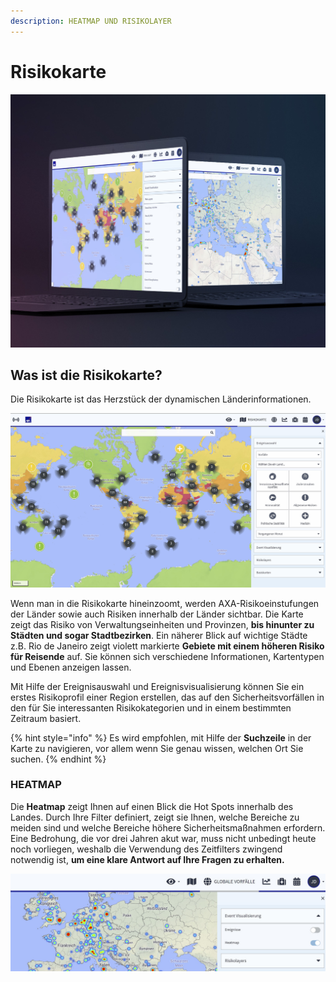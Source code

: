 ```yaml
---
description: HEATMAP UND RISIKOLAYER
---
```


# Risikokarte

![](../.gitbook/assets/risk-map-cover.jpg)

## Was ist die Risikokarte?

Die Risikokarte ist das Herzstück der dynamischen Länderinformationen.

![](../.gitbook/assets/p27-img01.jpg)

Wenn man in die Risikokarte hineinzoomt, werden AXA-Risikoeinstufungen der Länder sowie auch Risiken innerhalb der Länder sichtbar. Die Karte zeigt das Risiko von Verwaltungseinheiten und Provinzen, **bis hinunter zu Städten und sogar Stadtbezirken**. Ein näherer Blick auf wichtige Städte z.B. Rio de Janeiro zeigt violett markierte **Gebiete mit einem höheren Risiko für Reisende** auf. Sie können sich verschiedene Informationen, Kartentypen und Ebenen anzeigen lassen.

Mit Hilfe der Ereignisauswahl und Ereignisvisualisierung können Sie ein erstes Risikoprofil einer Region erstellen, das auf den Sicherheitsvorfällen in den für Sie interessanten Risikokategorien und in einem bestimmten Zeitraum basiert.

{% hint style="info" %}
Es wird empfohlen, mit Hilfe der **Suchzeile** in der Karte zu navigieren, vor allem wenn Sie genau wissen, welchen Ort Sie suchen.
{% endhint %}

### HEATMAP

Die **Heatmap** zeigt Ihnen auf einen Blick die Hot Spots innerhalb des Landes. Durch Ihre Filter definiert, zeigt sie Ihnen, welche Bereiche zu meiden sind und welche Bereiche höhere Sicherheitsmaßnahmen erfordern. Eine Bedrohung, die vor drei Jahren akut war, muss nicht unbedingt heute noch vorliegen, weshalb die Verwendung des Zeitfilters zwingend notwendig ist, **um eine klare Antwort auf Ihre Fragen zu erhalten.**

![](../.gitbook/assets/p27-img02.jpg)

